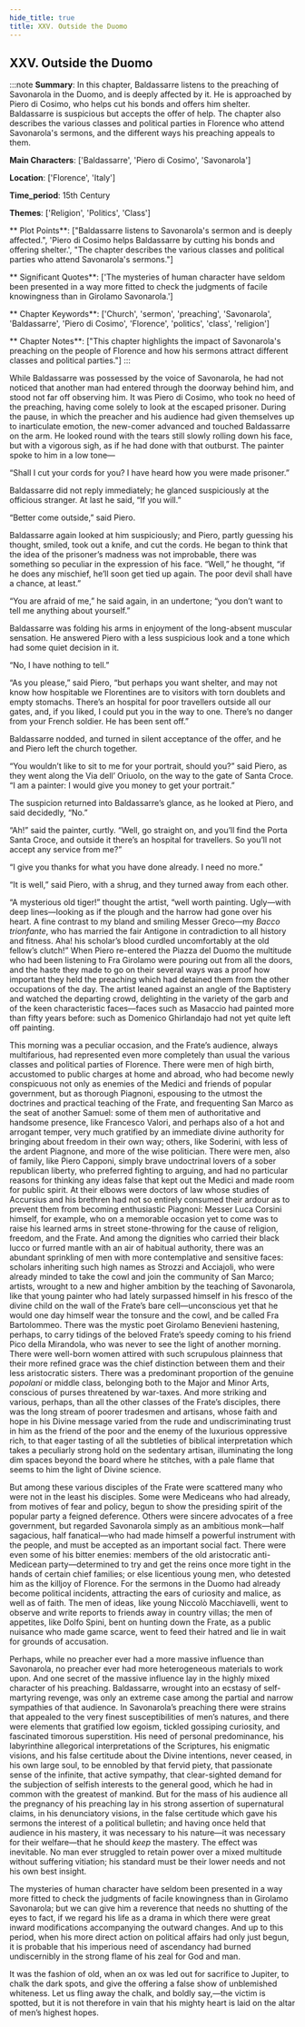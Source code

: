 ```yaml
---
hide_title: true
title: XXV. Outside the Duomo
---
```

## XXV. Outside the Duomo
:::note
**Summary**:
In this chapter, Baldassarre listens to the preaching of Savonarola in the Duomo, and is deeply affected by it. He is approached by Piero di Cosimo, who helps cut his bonds and offers him shelter. Baldassarre is suspicious but accepts the offer of help. The chapter also describes the various classes and political parties in Florence who attend Savonarola's sermons, and the different ways his preaching appeals to them.

**Main Characters**:
['Baldassarre', 'Piero di Cosimo', 'Savonarola']

**Location**:
['Florence', 'Italy']

**Time_period**:
15th Century

**Themes**:
['Religion', 'Politics', 'Class']

** Plot Points**:
["Baldassarre listens to Savonarola's sermon and is deeply affected.", 'Piero di Cosimo helps Baldassarre by cutting his bonds and offering shelter.', "The chapter describes the various classes and political parties who attend Savonarola's sermons."]

** Significant Quotes**:
['The mysteries of human character have seldom been presented in a way more fitted to check the judgments of facile knowingness than in Girolamo Savonarola.']

** Chapter Keywords**:
['Church', 'sermon', 'preaching', 'Savonarola', 'Baldassarre', 'Piero di Cosimo', 'Florence', 'politics', 'class', 'religion']

** Chapter Notes**:
["This chapter highlights the impact of Savonarola's preaching on the people of Florence and how his sermons attract different classes and political parties."]
:::


While Baldassarre was possessed by the voice of Savonarola, he had not noticed that another man had entered through the doorway behind him, and stood not far off observing him. It was Piero di Cosimo, who took no heed of the preaching, having come solely to look at the escaped prisoner. During the pause, in which the preacher and his audience had given themselves up to inarticulate emotion, the new-comer advanced and touched Baldassarre on the arm. He looked round with the tears still slowly rolling down his face, but with a vigorous sigh, as if he had done with that outburst. The painter spoke to him in a low tone— 

“Shall I cut your cords for you? I have heard how you were made prisoner.” 

Baldassarre did not reply immediately; he glanced suspiciously at the officious stranger. At last he said, “If you will.” 

“Better come outside,” said Piero. 

Baldassarre again looked at him suspiciously; and Piero, partly guessing his thought, smiled, took out a knife, and cut the cords. He began to think that the idea of the prisoner’s madness was not improbable, there was something so peculiar in the expression of his face. “Well,” he thought, “if he does any mischief, he’ll soon get tied up again. The poor devil shall have a chance, at least.” 

“You are afraid of me,” he said again, in an undertone; “you don’t want to tell me anything about yourself.” 

Baldassarre was folding his arms in enjoyment of the long-absent muscular sensation. He answered Piero with a less suspicious look and a tone which had some quiet decision in it. 

“No, I have nothing to tell.” 

“As you please,” said Piero, “but perhaps you want shelter, and may not know how hospitable we Florentines are to visitors with torn doublets and empty stomachs. There’s an hospital for poor travellers outside all our gates, and, if you liked, I could put you in the way to one. There’s no danger from your French soldier. He has been sent off.” 

Baldassarre nodded, and turned in silent acceptance of the offer, and he and Piero left the church together. 

“You wouldn’t like to sit to me for your portrait, should you?” said Piero, as they went along the Via dell’ Oriuolo, on the way to the gate of Santa Croce. “I am a painter: I would give you money to get your portrait.” 

The suspicion returned into Baldassarre’s glance, as he looked at Piero, and said decidedly, “No.” 

“Ah!” said the painter, curtly. “Well, go straight on, and you’ll find the Porta Santa Croce, and outside it there’s an hospital for travellers. So you’ll not accept any service from me?” 

“I give you thanks for what you have done already. I need no more.” 

“It is well,” said Piero, with a shrug, and they turned away from each other. 

“A mysterious old tiger!” thought the artist, “well worth painting. Ugly—with deep lines—looking as if the plough and the harrow had gone over his heart. A fine contrast to my bland and smiling Messer Greco—my _Bacco trionfante_, who has married the fair Antigone in contradiction to all history and fitness. Aha! his scholar’s blood curdled uncomfortably at the old fellow’s clutch!” When Piero re-entered the Piazza del Duomo the multitude who had been listening to Fra Girolamo were pouring out from all the doors, and the haste they made to go on their several ways was a proof how important they held the preaching which had detained them from the other occupations of the day. The artist leaned against an angle of the Baptistery and watched the departing crowd, delighting in the variety of the garb and of the keen characteristic faces—faces such as Masaccio had painted more than fifty years before: such as Domenico Ghirlandajo had not yet quite left off painting. 

This morning was a peculiar occasion, and the Frate’s audience, always multifarious, had represented even more completely than usual the various classes and political parties of Florence. There were men of high birth, accustomed to public charges at home and abroad, who had become newly conspicuous not only as enemies of the Medici and friends of popular government, but as thorough Piagnoni, espousing to the utmost the doctrines and practical teaching of the Frate, and frequenting San Marco as the seat of another Samuel: some of them men of authoritative and handsome presence, like Francesco Valori, and perhaps also of a hot and arrogant temper, very much gratified by an immediate divine authority for bringing about freedom in their own way; others, like Soderini, with less of the ardent Piagnone, and more of the wise politician. There were men, also of family, like Piero Capponi, simply brave undoctrinal lovers of a sober republican liberty, who preferred fighting to arguing, and had no particular reasons for thinking any ideas false that kept out the Medici and made room for public spirit. At their elbows were doctors of law whose studies of Accursius and his brethren had not so entirely consumed their ardour as to prevent them from becoming enthusiastic Piagnoni: Messer Luca Corsini himself, for example, who on a memorable occasion yet to come was to raise his learned arms in street stone-throwing for the cause of religion, freedom, and the Frate. And among the dignities who carried their black lucco or furred mantle with an air of habitual authority, there was an abundant sprinkling of men with more contemplative and sensitive faces: scholars inheriting such high names as Strozzi and Acciajoli, who were already minded to take the cowl and join the community of San Marco; artists, wrought to a new and higher ambition by the teaching of Savonarola, like that young painter who had lately surpassed himself in his fresco of the divine child on the wall of the Frate’s bare cell—unconscious yet that he would one day himself wear the tonsure and the cowl, and be called Fra Bartolommeo. There was the mystic poet Girolamo Benevieni hastening, perhaps, to carry tidings of the beloved Frate’s speedy coming to his friend Pico della Mirandola, who was never to see the light of another morning. There were well-born women attired with such scrupulous plainness that their more refined grace was the chief distinction between them and their less aristocratic sisters. There was a predominant proportion of the genuine _popolani_ or middle class, belonging both to the Major and Minor Arts, conscious of purses threatened by war-taxes. And more striking and various, perhaps, than all the other classes of the Frate’s disciples, there was the long stream of poorer tradesmen and artisans, whose faith and hope in his Divine message varied from the rude and undiscriminating trust in him as the friend of the poor and the enemy of the luxurious oppressive rich, to that eager tasting of all the subtleties of biblical interpretation which takes a peculiarly strong hold on the sedentary artisan, illuminating the long dim spaces beyond the board where he stitches, with a pale flame that seems to him the light of Divine science. 

But among these various disciples of the Frate were scattered many who were not in the least his disciples. Some were Mediceans who had already, from motives of fear and policy, begun to show the presiding spirit of the popular party a feigned deference. Others were sincere advocates of a free government, but regarded Savonarola simply as an ambitious monk—half sagacious, half fanatical—who had made himself a powerful instrument with the people, and must be accepted as an important social fact. There were even some of his bitter enemies: members of the old aristocratic anti-Medicean party—determined to try and get the reins once more tight in the hands of certain chief families; or else licentious young men, who detested him as the killjoy of Florence. For the sermons in the Duomo had already become political incidents, attracting the ears of curiosity and malice, as well as of faith. The men of ideas, like young Niccolò Macchiavelli, went to observe and write reports to friends away in country villas; the men of appetites, like Dolfo Spini, bent on hunting down the Frate, as a public nuisance who made game scarce, went to feed their hatred and lie in wait for grounds of accusation. 

Perhaps, while no preacher ever had a more massive influence than Savonarola, no preacher ever had more heterogeneous materials to work upon. And one secret of the massive influence lay in the highly mixed character of his preaching. Baldassarre, wrought into an ecstasy of self-martyring revenge, was only an extreme case among the partial and narrow sympathies of that audience. In Savonarola’s preaching there were strains that appealed to the very finest susceptibilities of men’s natures, and there were elements that gratified low egoism, tickled gossiping curiosity, and fascinated timorous superstition. His need of personal predominance, his labyrinthine allegorical interpretations of the Scriptures, his enigmatic visions, and his false certitude about the Divine intentions, never ceased, in his own large soul, to be ennobled by that fervid piety, that passionate sense of the infinite, that active sympathy, that clear-sighted demand for the subjection of selfish interests to the general good, which he had in common with the greatest of mankind. But for the mass of his audience all the pregnancy of his preaching lay in his strong assertion of supernatural claims, in his denunciatory visions, in the false certitude which gave his sermons the interest of a political bulletin; and having once held that audience in his mastery, it was necessary to his nature—it was necessary for their welfare—that he should _keep_ the mastery. The effect was inevitable. No man ever struggled to retain power over a mixed multitude without suffering vitiation; his standard must be their lower needs and not his own best insight. 

The mysteries of human character have seldom been presented in a way more fitted to check the judgments of facile knowingness than in Girolamo Savonarola; but we can give him a reverence that needs no shutting of the eyes to fact, if we regard his life as a drama in which there were great inward modifications accompanying the outward changes. And up to this period, when his more direct action on political affairs had only just begun, it is probable that his imperious need of ascendancy had burned undiscernibly in the strong flame of his zeal for God and man. 

It was the fashion of old, when an ox was led out for sacrifice to Jupiter, to chalk the dark spots, and give the offering a false show of unblemished whiteness. Let us fling away the chalk, and boldly say,—the victim is spotted, but it is not therefore in vain that his mighty heart is laid on the altar of men’s highest hopes. 

